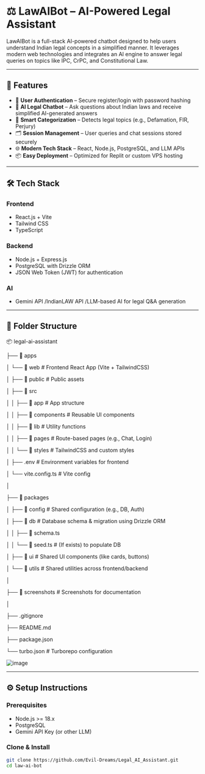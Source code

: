 # ⚖️ LawAIBot – AI-Powered Legal Assistant

LawAIBot is a full-stack AI-powered chatbot designed to help users understand Indian legal concepts in a simplified manner. It leverages modern web technologies and integrates an AI engine to answer legal queries on topics like IPC, CrPC, and Constitutional Law.

---

## 🚀 Features

- 🔐 **User Authentication** – Secure register/login with password hashing
- 💬 **AI Legal Chatbot** – Ask questions about Indian laws and receive simplified AI-generated answers
- 🧠 **Smart Categorization** – Detects legal topics (e.g., Defamation, FIR, Perjury)
- 🗂️ **Session Management** – User queries and chat sessions stored securely
- 🌐 **Modern Tech Stack** – React, Node.js, PostgreSQL, and LLM APIs
- 📦 **Easy Deployment** – Optimized for Replit or custom VPS hosting

---

## 🛠️ Tech Stack

### Frontend
- React.js + Vite
- Tailwind CSS
- TypeScript

### Backend
- Node.js + Express.js
- PostgreSQL with Drizzle ORM
- JSON Web Token (JWT) for authentication

### AI
- Gemini API /IndianLAW API /LLM-based AI for legal Q&A generation

---

## 📁 Folder Structure
📦 legal-ai-assistant

├── 📁 apps

│   └── 📁 web                    # Frontend React App (Vite + TailwindCSS)

│       ├── 📁 public            # Public assets

│       ├── 📁 src

│       │   ├── 📁 app           # App structure

│       │   ├── 📁 components    # Reusable UI components

│       │   ├── 📁 lib           # Utility functions

│       │   ├── 📁 pages         # Route-based pages (e.g., Chat, Login)

│       │   └── 📁 styles        # TailwindCSS and custom styles

│       ├── .env                # Environment variables for frontend

│       └── vite.config.ts      # Vite config

│

├── 📁 packages

│   ├── 📁 config                # Shared configuration (e.g., DB, Auth)

│   ├── 📁 db                    # Database schema & migration using Drizzle ORM

│   │   ├── 📄 schema.ts

│   │   └── 📄 seed.ts           # (If exists) to populate DB

│   ├── 📁 ui                    # Shared UI components (like cards, buttons)

│   └── 📁 utils                 # Shared utilities across frontend/backend

│

├── 📁 screenshots               # Screenshots for documentation

│

├── .gitignore

├── README.md

├── package.json

└── turbo.json                  # Turborepo configuration

![image](https://github.com/user-attachments/assets/633099ed-454a-4938-8646-3500c0a29041)

---

## ⚙️ Setup Instructions

### Prerequisites
- Node.js >= 18.x
- PostgreSQL
- Gemini API Key (or other LLM)

### Clone & Install

```bash
git clone https://github.com/Evil-Dreams/Legal_AI_Assistant.git
cd law-ai-bot
